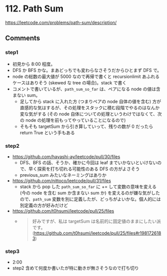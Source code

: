 # 112. Path Sum

https://leetcode.com/problems/path-sum/description/

## Comments

### step1

*   初見から 8:00 程度。
*   DFS か BFS かな。まあどっちでも変わらなさそうだからひとまず DFS で。
*   node の総数の最大値が 5000 なので再帰で書くと recursionlimit あふれるケースはありそう (skewed な tree の場合)。stack で書く
*   コメントで書いているが、`path_sum_so_far` は、ペアになる node の値は含まない sum。
    *   足してから stack に入れた方 (つまりペアの node 自体の値を含む) 方が直感的な気はするが、その処理をスタックに積む段階でやるのはなんか変な気がする (その node 自体についての処理というわけではなくて、次の node の処理を前もってやっていることになるので)
    *   そもそも targetSum から引き算していって、残りの数が 0 だったら return True という手もある

### step2

*   https://github.com/hayashi-ay/leetcode/pull/30/files
    *   DFS、BFS の話、そうか、確かに今回は leaf までいかないといけないので、早く探索を打ち切れる可能性のある DFS の方がよさそう
    *   previous_sum みたいなネーミングはありか
*   https://github.com/nittoco/leetcode/pull/31/files
    *   stack から pop した `path_sum_so_far` に += して変数の意味を変える (今の node を含む sum か含まない sum か) を変えるのが嫌な気がしたので、`path_sum` 変数を別に定義したが、どっちがよいかな。個人的には別定義の方が好みだけど
*   https://github.com/t0hsumi/leetcode/pull/25/files
    *   > 好みですが、私は targetSum は名前的に固定値のままにしたい派です。(https://github.com/t0hsumi/leetcode/pull/25/files#r1981726183)

### step3

*   2:00
*   step2 含めて何度か書いたが特に動きが無さそうなので打ち切り
